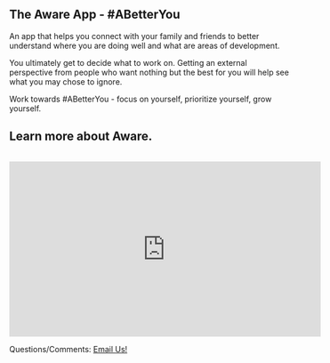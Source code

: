 ## The Aware App - #ABetterYou

An app that helps you connect with your family and friends to better understand where you are doing well and what are areas of development.

You ultimately get to decide what to work on. Getting an external perspective from people who want nothing but the best for you will help see what you may chose to ignore.

Work towards #ABetterYou - focus on yourself, prioritize yourself, grow yourself.

<div class="video-div-block">
    <div class="video-row w-row">
    <div class="column-5 w-col w-col-4">
        <h2 class="heading-2 video">Learn more about Aware.</h2>
     <div style="padding-top:3%" class="w-video w-embed">
       <iframe width="560" height="315" src="https://www.youtube.com/embed/GvNaq5lhesE" frameborder="0" allow="accelerometer; autoplay; clipboard-write; encrypted-media; gyroscope; picture-in-picture" allowfullscreen></iframe>
        </div>
   </div>
   </div>
    

Questions/Comments: <a href="theawareapp@gmai.com">Email Us!</a>
